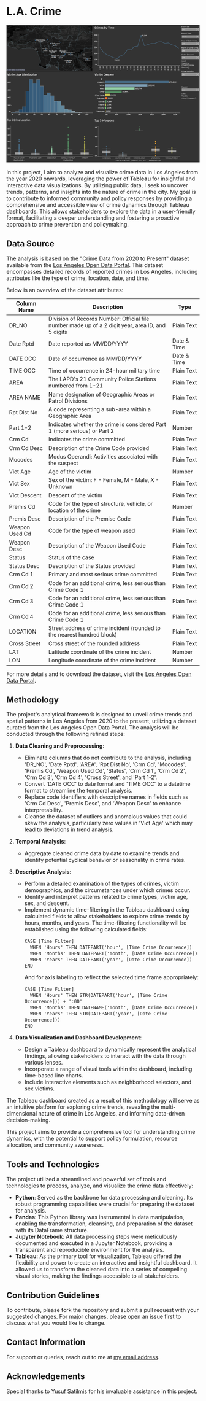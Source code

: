 # L.A. Crime

![Dashboard](assets/dashboard.png)

In this project, I aim to analyze and visualize crime data in Los Angeles from the year 2020 onwards, leveraging the power of **Tableau** for insightful and interactive data visualizations. By utilizing public data, I seek to uncover trends, patterns, and insights into the nature of crime in the city. My goal is to contribute to informed community and policy responses by providing a comprehensive and accessible view of crime dynamics through Tableau dashboards. This allows stakeholders to explore the data in a user-friendly format, facilitating a deeper understanding and fostering a proactive approach to crime prevention and policymaking.

## Data Source

The analysis is based on the "Crime Data from 2020 to Present" dataset available from the [Los Angeles Open Data Portal](https://data.lacity.org/). This dataset encompasses detailed records of reported crimes in Los Angeles, including attributes like the type of crime, location, date, and time.

Below is an overview of the dataset attributes:

| Column Name   | Description | Type |
|---------------|-------------|------|
| DR_NO         | Division of Records Number: Official file number made up of a 2 digit year, area ID, and 5 digits | Plain Text |
| Date Rptd     | Date reported as MM/DD/YYYY | Date & Time |
| DATE OCC      | Date of occurrence as MM/DD/YYYY | Date & Time |
| TIME OCC      | Time of occurrence in 24-hour military time | Plain Text |
| AREA          | The LAPD's 21 Community Police Stations numbered from 1-21 | Plain Text |
| AREA NAME     | Name designation of Geographic Areas or Patrol Divisions | Plain Text |
| Rpt Dist No   | A code representing a sub-area within a Geographic Area | Plain Text |
| Part 1-2      | Indicates whether the crime is considered Part 1 (more serious) or Part 2 | Number |
| Crm Cd        | Indicates the crime committed | Plain Text |
| Crm Cd Desc   | Description of the Crime Code provided | Plain Text |
| Mocodes       | Modus Operandi: Activities associated with the suspect | Plain Text |
| Vict Age      | Age of the victim | Number |
| Vict Sex      | Sex of the victim: F - Female, M - Male, X - Unknown | Plain Text |
| Vict Descent  | Descent of the victim | Plain Text |
| Premis Cd     | Code for the type of structure, vehicle, or location of the crime | Number |
| Premis Desc   | Description of the Premise Code | Plain Text |
| Weapon Used Cd| Code for the type of weapon used | Plain Text |
| Weapon Desc   | Description of the Weapon Used Code | Plain Text |
| Status        | Status of the case | Plain Text |
| Status Desc   | Description of the Status provided | Plain Text |
| Crm Cd 1      | Primary and most serious crime committed | Plain Text |
| Crm Cd 2      | Code for an additional crime, less serious than Crime Code 1 | Plain Text |
| Crm Cd 3      | Code for an additional crime, less serious than Crime Code 1 | Plain Text |
| Crm Cd 4      | Code for an additional crime, less serious than Crime Code 1 | Plain Text |
| LOCATION      | Street address of crime incident (rounded to the nearest hundred block) | Plain Text |
| Cross Street  | Cross street of the rounded address | Plain Text |
| LAT           | Latitude coordinate of the crime incident | Number |
| LON           | Longitude coordinate of the crime incident | Number |

For more details and to download the dataset, visit the [Los Angeles Open Data Portal](https://data.lacity.org/A-Safe-City/Crime-Data-from-2020-to-Present/kpu4-3xbg).

## Methodology

The project's analytical framework is designed to unveil crime trends and spatial patterns in Los Angeles from 2020 to the present, utilizing a dataset curated from the Los Angeles Open Data Portal. The analysis will be conducted through the following refined steps:

1. **Data Cleaning and Preprocessing**:
   - Eliminate columns that do not contribute to the analysis, including 'DR_NO', 'Date Rptd', 'AREA', 'Rpt Dist No', 'Crm Cd', 'Mocodes', 'Premis Cd', 'Weapon Used Cd', 'Status', 'Crm Cd 1', 'Crm Cd 2', 'Crm Cd 3', 'Crm Cd 4', 'Cross Street', and 'Part 1-2'.
   - Convert 'DATE OCC' to date format and 'TIME OCC' to a datetime format to streamline the temporal analysis.
   - Replace code identifiers with descriptive names in fields such as 'Crm Cd Desc', 'Premis Desc', and 'Weapon Desc' to enhance interpretability.
   - Cleanse the dataset of outliers and anomalous values that could skew the analysis, particularly zero values in 'Vict Age' which may lead to deviations in trend analysis.

2. **Temporal Analysis**:
   - Aggregate cleaned crime data by date to examine trends and identify potential cyclical behavior or seasonality in crime rates.

3. **Descriptive Analysis**:
   - Perform a detailed examination of the types of crimes, victim demographics, and the circumstances under which crimes occur.
   - Identify and interpret patterns related to crime types, victim age, sex, and descent.
   - Implement dynamic time-filtering in the Tableau dashboard using calculated fields to allow stakeholders to explore crime trends by hours, months, and years. The time-filtering functionality will be established using the following calculated fields:
     ```tableau
     CASE [Time Filter]
       WHEN 'Hours' THEN DATEPART('hour', [Time Crime Occurrence])
       WHEN 'Months' THEN DATEPART('month', [Date Crime Occurrence])
       WHEN 'Years' THEN DATEPART('year', [Date Crime Occurrence])
     END
     ```
     And for axis labeling to reflect the selected time frame appropriately:
     ```tableau
     CASE [Time Filter]
       WHEN 'Hours' THEN STR(DATEPART('hour', [Time Crime Occurrence])) + ':00'
       WHEN 'Months' THEN DATENAME('month', [Date Crime Occurrence])
       WHEN 'Years' THEN STR(DATEPART('year', [Date Crime Occurrence]))
     END
     ```

4. **Data Visualization and Dashboard Development**:
   - Design a Tableau dashboard to dynamically represent the analytical findings, allowing stakeholders to interact with the data through various lenses.
   - Incorporate a range of visual tools within the dashboard, including time-based line charts.
   - Include interactive elements such as neighborhood selectors, and sex victims.

The Tableau dashboard created as a result of this methodology will serve as an intuitive platform for exploring crime trends, revealing the multi-dimensional nature of crime in Los Angeles, and informing data-driven decision-making.

This project aims to provide a comprehensive tool for understanding crime dynamics, with the potential to support policy formulation, resource allocation, and community awareness.

## Tools and Technologies

The project utilized a streamlined and powerful set of tools and technologies to process, analyze, and visualize the crime data effectively:

- **Python**: Served as the backbone for data processing and cleaning. Its robust programming capabilities were crucial for preparing the dataset for analysis.
- **Pandas**: This Python library was instrumental in data manipulation, enabling the transformation, cleansing, and preparation of the dataset with its DataFrame structure.
- **Jupyter Notebook**: All data processing steps were meticulously documented and executed in a Jupyter Notebook, providing a transparent and reproducible environment for the analysis.
- **Tableau**: As the primary tool for visualization, Tableau offered the flexibility and power to create an interactive and insightful dashboard. It allowed us to transform the cleaned data into a series of compelling visual stories, making the findings accessible to all stakeholders.

## Contribution Guidelines
To contribute, please fork the repository and submit a pull request with your suggested changes. For major changes, please open an issue first to discuss what you would like to change.

## Contact Information
For support or queries, reach out to me at [my email address](mailto:albertevieites@gmail.com).

## Acknowledgements
Special thanks to [Yusuf Satilmis](https://github.com/yusufsjustit) for his invaluable assistance in this project.